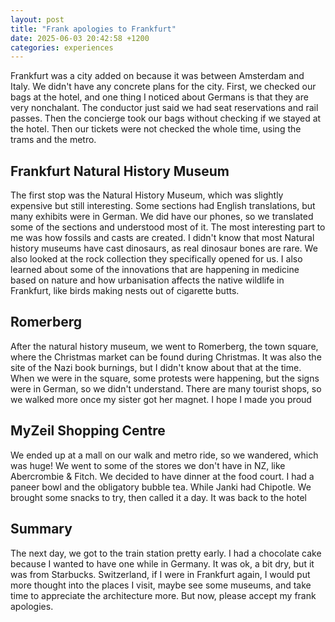 ```yaml
---
layout: post
title: "Frank apologies to Frankfurt"
date: 2025-06-03 20:42:58 +1200
categories: experiences
---
```


Frankfurt was a city added on because it was between Amsterdam and Italy. We didn't have any concrete plans for the city. First, we checked our bags at the hotel, and one thing I noticed about Germans is that they are very nonchalant. The conductor just said we had seat reservations and rail passes. Then the concierge took our bags without checking if we stayed at the hotel. Then our tickets were not checked the whole time, using the trams and the metro.

## Frankfurt Natural History Museum

The first stop was the Natural History Museum, which was slightly expensive but still interesting. Some sections had English translations, but many exhibits were in German. We did have our phones, so we translated some of the sections and understood most of it. The most interesting part to me was how fossils and casts are created. I didn't know that most Natural history museums have cast dinosaurs, as real dinosaur bones are rare. We also looked at the rock collection they specifically opened for us. I also learned about some of the innovations that are happening in medicine based on nature and how urbanisation affects the native wildlife in Frankfurt, like birds making nests out of cigarette butts.

## Romerberg

After the natural history museum, we went to Romerberg, the town square, where the Christmas market can be found during Christmas. It was also the site of the Nazi book burnings, but I didn't know about that at the time. When we were in the square, some protests were happening, but the signs were in German, so we didn't understand. There are many tourist shops, so we walked more once my sister got her magnet. I hope I made you proud

## MyZeil Shopping Centre

We ended up at a mall on our walk and metro ride, so we wandered, which was huge! We went to some of the stores we don't have in NZ, like Abercrombie & Fitch. We decided to have dinner at the food court. I had a paneer bowl and the obligatory bubble tea. While Janki had Chipotle. We brought some snacks to try, then called it a day. It was back to the hotel

## Summary

The next day, we got to the train station pretty early. I had a chocolate cake because I wanted to have one while in Germany. It was ok, a bit dry, but it was from Starbucks. Switzerland, if I were in Frankfurt again, I would put more thought into the places I visit, maybe see some museums, and take time to appreciate the architecture more. But now, please accept my frank apologies.
